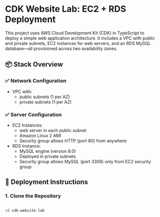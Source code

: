 # CDK Website Lab: EC2 + RDS Deployment

This project uses AWS Cloud Development Kit (CDK) in TypeScript to deploy a simple web application architecture. It includes a VPC with public and private subnets, EC2 instances for web servers, and an RDS MySQL database—all provisioned across two availability zones.

## 📦 Stack Overview

### ✅ Network Configuration
- VPC with:
  - public subnets (1 per AZ)
  - private subnets (1 per AZ)

### ✅ Server Configuration
- EC2 Instances:
  - web server in each public subnet
  - Amazon Linux 2 AMI
  - Security group allows HTTP (port 80) from anywhere
- RDS Instance:
  - MySQL engine (version 8.0)
  - Deployed in private subnets
  - Security group allows MySQL (port 3306) only from EC2 security group

## 🚀 Deployment Instructions

### 1. Clone the Repository
```bash

cd cdk-website-lab
